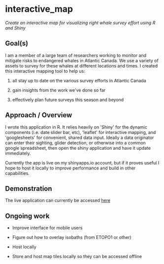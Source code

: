 # interactive_map
*Create an interactive map for visualizing right whale survey effort using R and Shiny*

## Goal(s)

I am a member of a large team of researchers working to monitor and mitigate risks to endangered whales in Atlantic Canada. We use a variety of assets to survey for these whales at different locations and times. I created this interactive mapping tool to help us:

1. all stay up to date on the various survey efforts in Atlantic Canada  

2. gain insights from the work we've done so far  

3. effectively plan future surveys this season and beyond  

## Approach / Overview

I wrote this application in R. It relies heavily on 'Shiny' for the dynamic components (i.e. date slider bar, etc), 'leaflet' for interactive mapping, and 'googlesheets' for convenient, shared data input. Ideally a data originator can enter their sighting, glider detection, or otherwise into a common google spreadsheet, then open the shiny application and have it update immediately.

Currently the app is live on my shinyapps.io account, but if it proves useful I hope to host it locally to improve performance and build in other capabilities.

## Demonstration

The live application can currently be accessed [here](https://hansenjohnson.shinyapps.io/2017_right_whale_map/)

## Ongoing work

* Improve interface for mobile users  

* Figure out how to overlay isobaths (from ETOPO1 or other)  

* Host locally  

* Store and host map tiles locally so they can be accessed offline  